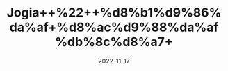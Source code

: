 ---
title: 'Jogia++%22++%d8%b1%d9%86%da%af+%d8%ac%d9%88%da%af%db%8c%d8%a7+'
date: '2022-11-17' 
metatag: '' 
inventory: '0' 
draft: false 
# meta description 
shortDescripton: 'Jalebi+Rung+%22'
description: 'Food+Colour+%d9%81%d9%88%da%88+%da%a9%d9%84%d8%b1'
longdescription: ''
tags: ''
brand: ''
subCategory: ''
unit: '10 gm-Pk'
sellCount: '0'
featured: True
# product Price
price: '30.0'
# Product Short Description
shortDescription: 'Jalebi+Rung+%22'
productID: '51C0D86F-2125-ED11-9968-005056B3A416'
type: 'products'
category: 'Food+Colour+%d9%81%d9%88%da%88+%da%a9%d9%84%d8%b1' 
thumnailproduct: 'https://eraconnect.blob.core.windows.net/product-images/aminsaddiquidawakhana/51C0D86F-2125-ED11-9968-005056B3A416.webp' 
images:
  - image: 'https://eraconnect.blob.core.windows.net/product-images/aminsaddiquidawakhana/51C0D86F-2125-ED11-9968-005056B3A416.webp'  
Variants:
---